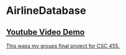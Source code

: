 # AirlineDatabase
## <u>[Youtube Video Demo](https://youtu.be/GEzmr_ZBh64?si=bU2MXEVi23PLal2p)<u>

This wass my groups final project for CSC 455.